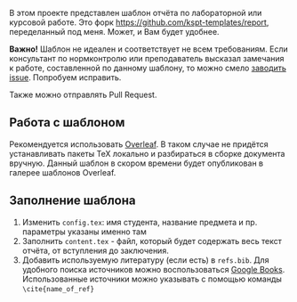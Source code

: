 В этом проекте представлен шаблон отчёта по лабораторной или курсовой работе. Это форк https://github.com/kspt-templates/report, переделанный под меня. Может, и Вам будет удобнее.


**Важно!** Шаблон не идеален и соответствует не всем требованиям.
Если консультант по нормконтролю или преподаватель высказал замечания к работе, составленной по данному шаблону, то можно смело [заводить issue](https://github.com/tiulpin/report-template/issues/new). Попробуем исправить.

Также можно отправлять Pull Request. 
## Работа с шаблоном
Рекомендуется использовать [Overleaf](https://www.ru.overleaf.com/). 
В таком случае не придётся устанавливать пакеты TeX локально и разбираться в сборке документа вручную. Данный шаблон в скором времени будет опубликован в галерее шаблонов Overleaf.

## Заполнение шаблона

1. Изменить `config.tex`: имя студента, название предмета и пр. параметры указаны именно там
1. Заполнить `content.tex` - файл, который будет содержать весь текст отчёта, от вступления до заключения.
1. Добавить используемую литературу (если есть) в `refs.bib`. Для удобного поиска источников можно воспользоваться [Google Books](https://books.google.com/). Использованные источники можно указывать с помощью команды `\cite{name_of_ref}`
